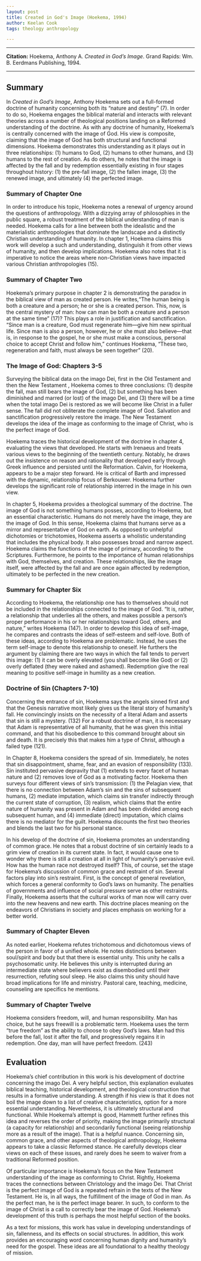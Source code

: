 ```yaml
---
layout: post
title: Created in God's Image (Hoekema, 1994)
author: Keelan Cook
tags: theology anthropology

---
```


---
**Citation:** Hoekema, Anthony A. *Created in God’s Image*. Grand Rapids: Wm. B. Eerdmans Publishing, 1994.

---

## Summary
In *Created in God’s Image*, Anthony Hoekema sets out a full-formed doctrine of humanity concerning both its “nature and destiny” (7). In order to do so, Hoekema engages the biblical material and interacts with relevant theories across a number of theological positions landing on a Reformed understanding of the doctrine. As with any doctrine of humanity, Hoekema’s is centrally concerned with the image of God. His view is composite, claiming that the image of God has both structural and functional dimensions. Hoekema demonstrates this understanding as it plays out in three relationships: (1) humans to God, (2) humans to other humans, and (3) humans to the rest of creation. As do others, he notes that the image is affected by the fall and by redemption essentially existing in four stages throughout history: (1) the pre-fall image, (2) the fallen image, (3) the renewed image, and ultimately (4) the perfected image.

<!--more-->

### Summary of Chapter One
In order to introduce his topic, Hoekema notes a renewal of urgency around the questions of anthropology. With a dizzying array of philosophies in the public square, a robust treatment of the biblical understanding of man is needed. Hoekema calls for a line between both the idealistic and the materialistic anthropologies that dominate the landscape and a distinctly Christian understanding of humanity. In chapter 1, Hoekema claims this work will develop a such and understanding, distinguish it from other views of humanity, and then develop implications. Hoekema also notes that it is imperative to notice the areas where non-Christian views have impacted various Christian anthropologies (15).

### Summary of Chapter Two
Hoekema’s primary purpose in chapter 2 is demonstrating the paradox in the biblical view of man as created person. He writes,“The human being is both a creature and a person; he or she is a created person. This, now, is the central mystery of man: how can man be both a creature and a person at the same time” (17)? This plays a role in justification and sanctification. “Since man is a creature, God must regenerate him—give him new spiritual life. Since man is also a person, however, he or she must also believe—that is, in response to the gospel, he or she must make a conscious, personal choice to accept Christ and follow him,” continues Hoekema, “These two, regeneration and faith, must always be seen together” (20).

### The Image of God: Chapters 3-5
Surveying the biblical data on the imago Dei, first in the Old Testament and then the New Testament , Hoekema comes to three conclusions: (1) despite the fall, man still bears the image of God, (2) but something has been diminished and marred (or lost) of the imago Dei, and (3) there will be a time when the total imago Dei is restored as we will become like Christ in a fuller sense. The fall did not obliterate the complete image of God. Salvation and sanctification progressively restore the image. The New Testament develops the idea of the image as conforming to the image of Christ, who is the perfect image of God.

Hoekema traces the historical development of the doctrine in chapter 4, evaluating the views that developed. He starts with Irenaeus and treats various views to the beginning of the twentieth century. Notably, he draws out the insistence on reason and rationality that developed early through Greek influence and persisted until the Reformation. Calvin, for Hoekema, appears to be a major step forward. He is critical of Barth and impressed with the dynamic, relationship focus of Berkouwer. Hoekema further develops the significant role of relationship interred in the image in his own view.

In chapter 5, Hoekema provides a theological summary of the doctrine. The image of God is not something humans posses, according to Hoekema, but an essential characteristic. Humans do not merely have the image, they are the image of God. In this sense, Hoekema claims that humans serve as a mirror and representative of God on earth. As opposed to unhelpful dichotomies or trichotomies, Hoekema asserts a wholistic understanding that includes the physical body. It also possesses broad and narrow aspect. Hoekema claims the functions of the image of primary, according to the Scriptures. Furthermore, he points to the importance of human relationships with God, themselves, and creation. These relationships, like the image itself, were affected by the fall and are once again affected by redemption, ultimately to be perfected in the new creation.

### Summary for Chapter Six
According to Hoekema, the relationship one has to themselves should not be included in the relationships connected to the image of God. “It is, rather, a relationship that underlies all the others, and makes possible a person’s proper performance in his or her relationships toward God, others, and nature,” writes Hoekema (147). In order to develop this idea of self-image, he compares and contrasts the ideas of self-esteem and self-love. Both of these ideas, according to Hoekema are problematic. Instead, he uses the term self-image to denote this relationship to oneself. He furthers the argument by claiming there are two ways in which the fall tends to pervert this image: (1) it can be overly elevated (you shall become like God) or (2) overly deflated (they were naked and ashamed). Redemption give the real meaning to positive self-image in humility as a new creation.

### Doctrine of Sin (Chapters 7-10)
Concerning the entrance of sin, Hoekema says the angels sinned first and that the Genesis narrative most likely gives us the literal story of humanity’s fall. He convincingly insists on the necessity of a literal Adam and asserts that sin is still a mystery. (132) For a robust doctrine of man, it is necessary that Adam is representative of all humanity, that he was given this initial command, and that his disobedience to this command brought about sin and death. It is precisely this that makes him a type of Christ, although a failed type (121).

In Chapter 8, Hoekema considers the spread of sin. Immediately, he notes that sin disappointment, shame, fear, and an evasion of responsibility (133). Sin instituted pervasive depravity that (1) extends to every facet of human nature and (2) removes love of God as a motivating factor. Hoekema then surveys four different views of sin’s transmission: (1) the Pelagian view, that there is no connection between Adam’s sin and the sins of subsequent humans, (2) mediate imputation, which claims sin transfer indirectly through the current state of corruption, (3) realism, which claims that the entire nature of humanity was present in Adam and has been divided among each subsequent human, and (4) immediate (direct) imputation, which claims there is no mediator for the guilt. Hoekema discounts the first two theories and blends the last two for his personal stance.

In his develop of the doctrine of sin, Hoekema promotes an understanding of common grace. He notes that a robust doctrine of sin certainly leads to a grim view of creation in its current state. In fact, it would cause one to wonder why there is still a creation at all in light of humanity’s pervasive evil. How has the human race not destroyed itself? This, of course, set the stage for Hoekema’s discussion of common grace and restraint of sin. Several factors play into sin’s restraint. First, is the concept of general revelation, which forces a general conformity to God’s laws on humanity. The penalties of governments and influence of social pressure serve as other restraints. Finally, Hoekema asserts that the cultural works of man now will carry over into the new heavens and new earth. This doctrine places meaning on the endeavors of Christians in society and places emphasis on working for a better world.

### Summary of Chapter Eleven
As noted earlier, Hoekema refutes trichotomous and dichotomous views of the person in favor of a unified whole. He notes distinctions between soul/spirit and body but that there is essential unity. This unity he calls a psychosomatic unity. He believes this unity is interrupted during an intermediate state where believers exist as disembodied until their resurrection, refuting soul sleep. He also claims this unity should have broad implications for life and ministry. Pastoral care, teaching, medicine, counseling are specifics he mentions.

### Summary of Chapter Twelve
Hoekema considers freedom, will, and human responsibility. Man has choice, but he says freewill is a problematic term. Hoekema uses the term “true freedom” as the ability to choose to obey God’s laws. Man had this before the fall, lost it after the fall, and progressively regains it in redemption. One day, man will have perfect freedom. (243)

## Evaluation
Hoekema’s chief contribution in this work is his development of doctrine concerning the imago Dei. A very helpful section, this explanation evaluates biblical teaching, historical development, and theological construction that results in a formative understanding. A strength if his view is that it does not boil the image down to a list of creative characteristics, option for a more essential understanding. Nevertheless, it is ultimately structural and functional. While Hoekema’s attempt is good, Hammett further refines this idea and reverses the order of priority, making the image primarily structural (a capacity for relationship) and secondarily functional (seeing relationship more as a result of the image). That is a helpful nuance. Concerning sin, common grace, and other aspects of theological anthropology, Hoekema appears to take a classic Reformed stance. He carefully develops clear views on each of these issues, and rarely does he seem to waiver from a traditional Reformed position.

Of particular importance is Hoekema’s focus on the New Testament understanding of the image as conforming to Christ. Rightly, Hoekema traces the connections between Christology and the imago Dei. That Christ is the perfect image of God is a repeated refrain in the texts of the New Testament. He is, in all ways, the fulfillment of the image of God in man. As the perfect man, he is the perfect image bearer. In such, to conform to the image of Christ is a call to correctly bear the image of God. Hoekema’s development of this truth is perhaps the most helpful section of the books.

As a text for missions, this work has value in developing understandings of sin, fallenness, and its effects on social structures. In addition, this work provides an encouraging word concerning human dignity and humanity’s need for the gospel. These ideas are all foundational to a healthy theology of mission.

<!--stackedit_data:
eyJoaXN0b3J5IjpbLTIwMjMzNTgzMDIsNTI4MjQwMzI2LDQ2Nj
g2MDQzMSwtNzMxNDkxNDExXX0=
-->